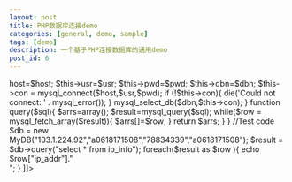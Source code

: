 ```yaml
---
layout: post
title: PHP数据库连接demo
categories: [general, demo, sample]
tags: [demo]
description: 一个基于PHP连接数据库的通用demo
post_id: 6
---
```

<![CDATA[



class MyDB{
 public $host;
 public $usr;
 public $pwd;
 public $dbn;
 public $con;

 function __construct($host,$usr,$pwd,$dbn){
 
  $this->host=$host;
  $this->usr=$usr;
  $this->pwd=$pwd;
  $this->dbn=$dbn;
  $this->con = mysql_connect($host,$usr,$pwd);
  if (!$this->con){
   die('Could not connect: ' . mysql_error());
  }
  mysql_select_db($dbn,$this->con);
 
 }
 function query($sql){
  $arrs=array();
  $result=mysql_query($sql);
  while($row = mysql_fetch_array($result)){
   $arrs[]=$row;
  }
  return $arrs;
 }
 
}

//Test code
$db = new MyDB("103.1.224.92","a0618171508","78834339","a0618171508");
$result = $db->query("select * from ip_info");

foreach($result as $row ){
 echo $row["ip_addr"]."<br>";
}


]]>